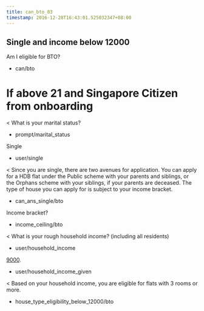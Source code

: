 ```yaml
---
title: can_bto_03
timestamp: 2016-12-28T16:43:01.525032347+08:00
---
```

## Single and income below 12000

Am I eligible for BTO?
* can/bto

# If above 21 and Singapore Citizen from onboarding
< What is your marital status?
* prompt/marital_status

Single
* user/single

< Since you are single, there are two avenues for application. You can apply for a HDB flat under the Public scheme with your parents and siblings, or the Orphans scheme with your siblings, if your parents are deceased. The type of house you can apply for is subject to your income bracket.
* can_ans_single/bto

Income bracket?
* income_ceiling/bto

< What is your rough household income? (including all residents)
* user/household_income

[9000](household_income).
* user/household_income_given

< Based on your household income, you are eligible for flats with 3 rooms or more.
* house_type_eligibility_below_12000/bto
